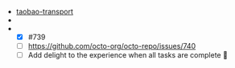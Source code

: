 - [taobao-transport](https://docs.google.com/spreadsheets/d/1jdimi5kt6ZOkYph96k6EpsICYtSJzco6G3WuXQVoF4o/edit)
-
- - [x] #739
  - [ ] https://github.com/octo-org/octo-repo/issues/740
  - [ ] Add delight to the experience when all tasks are complete :tada: